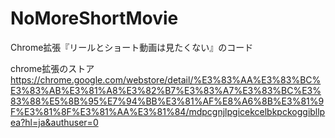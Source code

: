 # NoMoreShortMovie
Chrome拡張『リールとショート動画は見たくない』のコード

chrome拡張のストア
https://chrome.google.com/webstore/detail/%E3%83%AA%E3%83%BC%E3%83%AB%E3%81%A8%E3%82%B7%E3%83%A7%E3%83%BC%E3%83%88%E5%8B%95%E7%94%BB%E3%81%AF%E8%A6%8B%E3%81%9F%E3%81%8F%E3%81%AA%E3%81%84/mdpcgnjlpgicekcelbkpckoggibllpea?hl=ja&authuser=0

